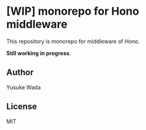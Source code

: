 # [WIP] monorepo for Hono middleware

This repository is monorepo for middleware of Hono.

**Still working in progress**.

## Author

Yusuke Wada

## License

MIT
